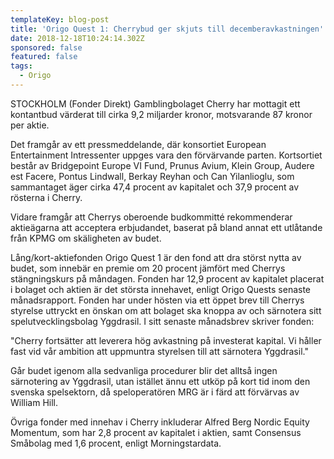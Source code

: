 ```yaml
---
templateKey: blog-post
title: 'Origo Quest 1: Cherrybud ger skjuts till decemberavkastningen'
date: 2018-12-18T10:24:14.302Z
sponsored: false
featured: false
tags:
  - Origo
---
```

STOCKHOLM (Fonder Direkt) Gamblingbolaget Cherry har mottagit ett kontantbud värderat till cirka 9,2 miljarder kronor, motsvarande 87 kronor per aktie.

Det framgår av ett pressmeddelande, där konsortiet European Entertainment Intressenter uppges vara den förvärvande parten. Kortsortiet består av Bridgepoint Europe VI Fund, Prunus Avium, Klein Group, Audere est Facere, Pontus Lindwall, Berkay Reyhan och Can Yilanlioglu, som sammantaget äger cirka 47,4 procent av kapitalet och 37,9 procent av rösterna i Cherry.

Vidare framgår att Cherrys oberoende budkommitté rekommenderar aktieägarna att acceptera erbjudandet, baserat på bland annat ett utlåtande från KPMG om skäligheten av budet.

Lång/kort-aktiefonden Origo Quest 1 är den fond att dra störst nytta av budet, som innebär en premie om 20 procent jämfört med Cherrys stängningskurs på måndagen. Fonden har 12,9 procent av kapitalet placerat i bolaget och aktien är det största innehavet, enligt Origo Quests senaste månadsrapport. Fonden har under hösten via ett öppet brev till Cherrys styrelse uttryckt en önskan om att bolaget ska knoppa av och särnotera sitt spelutvecklingsbolag Yggdrasil. I sitt senaste månadsbrev skriver fonden:

"Cherry fortsätter att leverera hög avkastning på investerat kapital. Vi håller fast vid vår ambition att uppmuntra styrelsen till att särnotera Yggdrasil."

Går budet igenom alla sedvanliga procedurer blir det alltså ingen särnotering av Yggdrasil, utan istället ännu ett utköp på kort tid inom den svenska spelsektorn, då speloperatören MRG är i färd att förvärvas av William Hill.

Övriga fonder med innehav i Cherry inkluderar Alfred Berg Nordic Equity Momentum, som har 2,8 procent av kapitalet i aktien, samt Consensus Småbolag med 1,6 procent, enligt Morningstardata.
